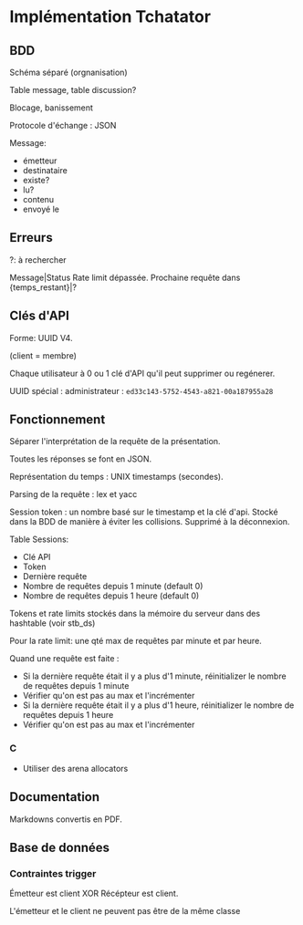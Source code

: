 # Implémentation Tchatator

## BDD

Schéma séparé (orgnanisation)

Table message, table discussion?

Blocage, banissement

Protocole d'échange : JSON

Message:

- émetteur
- destinataire
- existe?
- lu?
- contenu
- envoyé le

## Erreurs

?: à rechercher

Message|Status
Rate limit dépassée. Prochaine requête dans {temps_restant}|?

## Clés d'API

Forme: UUID V4.

(client = membre)

Chaque utilisateur à 0 ou 1 clé d'API qu'il peut supprimer ou regénerer.

UUID spécial : administrateur : `ed33c143-5752-4543-a821-00a187955a28`

## Fonctionnement

Séparer l'interprétation de la requête de la présentation.

Toutes les réponses se font en JSON.

Représentation du temps : UNIX timestamps (secondes).

Parsing de la requête : lex et yacc

Session token : un nombre basé sur le timestamp et la clé d'api. Stocké dans la BDD de manière à éviter les collisions. Supprimé à la déconnexion.

Table Sessions:

- Clé API
- Token
- Dernière requête
- Nombre de requêtes depuis 1 minute (default 0)
- Nombre de requêtes depuis 1 heure (default 0)

Tokens et rate limits stockés dans la mémoire du serveur dans des hashtable (voir stb_ds)

Pour la rate limit: une qté max de requêtes par minute et par heure.

Quand une requête est faite :

- Si la dernière requête était il y a plus d'1 minute, réinitializer le nombre de requêtes depuis 1 minute
- Vérifier qu'on est pas au max et l'incrémenter
- Si la dernière requête était il y a plus d'1 heure, réinitializer le nombre de requêtes depuis 1 heure
- Vérifier qu'on est pas au max et l'incrémenter

### C

- Utiliser des arena allocators

## Documentation

Markdowns convertis en PDF.

## Base de données

### Contraintes trigger

Émetteur est client XOR Récépteur est client.

L'émetteur et le client ne peuvent pas être de la même classe

